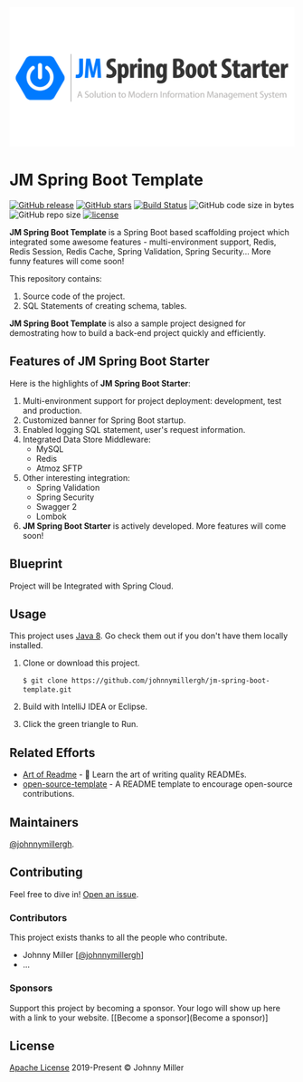 ![FeatureImage](https://raw.githubusercontent.com/johnnymillergh/MaterialLibrary/master/jm-spring-boot-starter-assets/jm-spring-boot-starter-feature-graphic.png)

# JM Spring Boot Template

[![GitHub release](https://img.shields.io/github/release/johnnymillergh/jm-spring-boot-template.svg)](https://github.com/johnnymillergh/jm-spring-boot-template/releases)
[![GitHub stars](https://img.shields.io/github/stars/johnnymillergh/jm-vue-admin-template.svg?style=social&label=Stars)](https://github.com/johnnymillergh/jm-vue-admin-template)
[![Build Status](https://travis-ci.com/johnnymillergh/jm-spring-boot-template.svg?branch=master)](https://travis-ci.com/johnnymillergh/jm-spring-boot-template)
![GitHub code size in bytes](https://img.shields.io/github/languages/code-size/johnnymillergh/jm-spring-boot-template.svg?style=popout)
![GitHub repo size](https://img.shields.io/github/repo-size/johnnymillergh/jm-spring-boot-template.svg)
[![license](https://img.shields.io/hexpm/l/plug.svg)](https://github.com/johnnymillergh/jm-spring-boot-template/blob/master/LICENSE)

**JM Spring Boot Template** is a Spring Boot based scaffolding project which integrated some awesome features - multi-environment support, Redis, Redis Session, Redis Cache, Spring Validation, Spring Security... More funny features will come soon! 

This repository contains:

1. Source code of the project.
2. SQL Statements of creating schema, tables.

**JM Spring Boot Template** is also a sample project designed for demostrating how to build a back-end project quickly and efficiently.

## Features of JM Spring Boot Starter

Here is the highlights of **JM Spring Boot Starter**:

1. Multi-environment support for project deployment: development, test and production.
2. Customized banner for Spring Boot startup.
3. Enabled logging SQL statement, user's request information.
4. Integrated Data Store Middleware:
   - MySQL
   - Redis
   - Atmoz SFTP
5. Other interesting integration:
   - Spring Validation
   - Spring Security
   - Swagger 2
   - Lombok
6. **JM Spring Boot Starter** is actively developed. More features will come soon!

## Blueprint

Project will be Integrated with Spring Cloud.

## Usage

This project uses [Java 8](http://nodejs.org). Go check them out if you don't have them locally installed.

1. Clone or download this project.

   ```shell
   $ git clone https://github.com/johnnymillergh/jm-spring-boot-template.git
   ```

2. Build with IntelliJ IDEA or Eclipse.

3. Click the green triangle to Run.

## Related Efforts

- [Art of Readme](https://github.com/noffle/art-of-readme) - 💌 Learn the art of writing quality READMEs.
- [open-source-template](https://github.com/davidbgk/open-source-template/) - A README template to encourage open-source contributions.

## Maintainers

[@johnnymillergh](https://github.com/johnnymillergh).

## Contributing

Feel free to dive in! [Open an issue](https://github.com/johnnymillergh/jm-spring-boot-template/issues/new).

### Contributors

This project exists thanks to all the people who contribute. 

- Johnny Miller [[@johnnymillergh](https://github.com/johnnymillergh)]
- …


### Sponsors

Support this project by becoming a sponsor. Your logo will show up here with a link to your website. [[Become a sponsor](Become a sponsor)]

## License

[Apache License](LICENSE) 2019-Present © Johnny Miller

